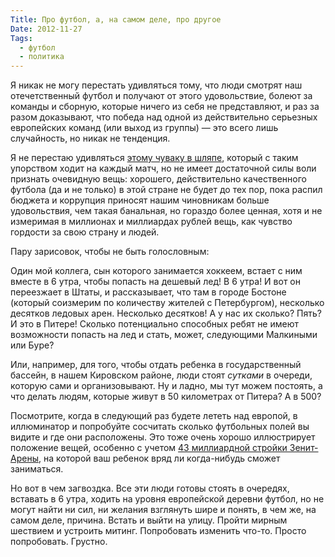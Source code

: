 ```yaml
---
Title: Про футбол, а, на самом деле, про другое
Date: 2012-11-27
Tags:
  - футбол
  - политика
---
```


Я никак не могу перестать удивляться тому, что люди смотрят наш отечетственный футбол и получают от этого удовольствие, болеют за команды и сборную, которые ничего из себя не представляют, и раз за разом доказывают, что победа над одной из действительно серьезных европейских команд (или выход из группы) — это всего лишь случайность, но никак не тенденция.

Я не перестаю удивляться [этому чуваку в шляпе](http://lenta.ru/news/2012/11/26/boyarsky/), который с таким упорством ходит на каждый матч, но не имеет достаточной силы воли признать очевидную вещь: хорошего, действительно качественного футбола (да и не только) в этой стране не будет до тех пор, пока распил бюджета и коррупция приносят нашим чиновникам больше удовольствия, чем такая банальная, но гораздо более ценная, хотя и не измеримая в миллионах и миллиардах рублей вещь, как чувство гордости за свою страну и людей.

Пару зарисовок, чтобы не быть голословным:

Один мой коллега, сын которого занимается хоккеем, встает с ним вместе в 6 утра, чтобы попасть на дешевый лед! В 6 утра! И вот он переезжает в Штаты, и рассказывает, что там в городе Бостоне (который соизмерим по количеству жителей с Петербургом), несколько десятков ледовых арен. Несколько десятков! А у нас их сколько? Пять? И это в Питере! Сколько потенциально способных ребят не имеют возможности попасть на лед и стать, может, следующими Малкиными или Буре?

Или, например, для того, чтобы отдать ребенка в государственный бассейн, в нашем Кировском районе, люди стоят <i>сутками</i> в очереди, которую сами и организовывают. Ну и ладно, мы тут можем постоять, а что делать людям, которые живут в 50 километрах от Питера? А в 500?

Посмотрите, когда в следующий раз будете лететь над европой, в иллюминатор и попробуйте сосчитать сколько футбольных полей вы видите и где они расположены. Это тоже очень хорошо иллюстрирует положение вещей, особенно с учетом [43 миллиардной стройки Зенит-Арены](http://ru.wikipedia.org/wiki/%D0%97%D0%B5%D0%BD%D0%B8%D1%82-%D0%B0%D1%80%D0%B5%D0%BD%D0%B0_(%D0%A1%D0%B0%D0%BD%D0%BA%D1%82-%D0%9F%D0%B5%D1%82%D0%B5%D1%80%D0%B1%D1%83%D1%80%D0%B3)), на которой ваш ребенок вряд ли когда-нибудь сможет заниматься.

Но вот в чем загвоздка. Все эти люди готовы стоять в очередях, вставать в 6 утра, ходить на уровня европейской деревни футбол, но не могут найти ни сил, ни желания взглянуть шире и понять, в чем же, на самом деле, причина. Встать и выйти на улицу. Пройти мирным шествием и устроить митинг. Попробовать изменить что-то. Просто попробовать.
Грустно.